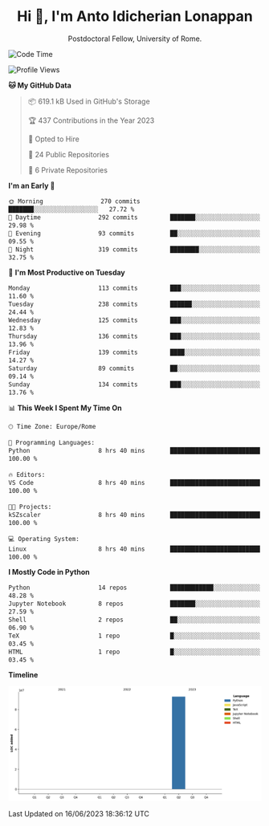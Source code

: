
<h1 align="center">Hi 👋, I'm Anto Idicherian Lonappan</h1>
<p align="center">Postdoctoral Fellow, University of Rome. </p>


<!--START_SECTION:waka-->
![Code Time](http://img.shields.io/badge/Code%20Time-358%20hrs%2011%20mins-blue)

![Profile Views](http://img.shields.io/badge/Profile%20Views-1-blue)

**🐱 My GitHub Data** 

> 📦 619.1 kB Used in GitHub's Storage 
 > 
> 🏆 437 Contributions in the Year 2023
 > 
> 💼 Opted to Hire
 > 
> 📜 24 Public Repositories 
 > 
> 🔑 6 Private Repositories 
 > 
**I'm an Early 🐤** 

```text
🌞 Morning                270 commits         ███████░░░░░░░░░░░░░░░░░░   27.72 % 
🌆 Daytime                292 commits         ███████░░░░░░░░░░░░░░░░░░   29.98 % 
🌃 Evening                93 commits          ██░░░░░░░░░░░░░░░░░░░░░░░   09.55 % 
🌙 Night                  319 commits         ████████░░░░░░░░░░░░░░░░░   32.75 % 
```
📅 **I'm Most Productive on Tuesday** 

```text
Monday                   113 commits         ███░░░░░░░░░░░░░░░░░░░░░░   11.60 % 
Tuesday                  238 commits         ██████░░░░░░░░░░░░░░░░░░░   24.44 % 
Wednesday                125 commits         ███░░░░░░░░░░░░░░░░░░░░░░   12.83 % 
Thursday                 136 commits         ███░░░░░░░░░░░░░░░░░░░░░░   13.96 % 
Friday                   139 commits         ████░░░░░░░░░░░░░░░░░░░░░   14.27 % 
Saturday                 89 commits          ██░░░░░░░░░░░░░░░░░░░░░░░   09.14 % 
Sunday                   134 commits         ███░░░░░░░░░░░░░░░░░░░░░░   13.76 % 
```


📊 **This Week I Spent My Time On** 

```text
🕑︎ Time Zone: Europe/Rome

💬 Programming Languages: 
Python                   8 hrs 40 mins       █████████████████████████   100.00 % 

🔥 Editors: 
VS Code                  8 hrs 40 mins       █████████████████████████   100.00 % 

🐱‍💻 Projects: 
kSZscaler                8 hrs 40 mins       █████████████████████████   100.00 % 

💻 Operating System: 
Linux                    8 hrs 40 mins       █████████████████████████   100.00 % 
```

**I Mostly Code in Python** 

```text
Python                   14 repos            ████████████░░░░░░░░░░░░░   48.28 % 
Jupyter Notebook         8 repos             ███████░░░░░░░░░░░░░░░░░░   27.59 % 
Shell                    2 repos             ██░░░░░░░░░░░░░░░░░░░░░░░   06.90 % 
TeX                      1 repo              █░░░░░░░░░░░░░░░░░░░░░░░░   03.45 % 
HTML                     1 repo              █░░░░░░░░░░░░░░░░░░░░░░░░   03.45 % 
```



**Timeline**

![Lines of Code chart](https://raw.githubusercontent.com/antolonappan/antolonappan/main/assets/bar_graph.png)


 Last Updated on 16/06/2023 18:36:12 UTC
<!--END_SECTION:waka-->
